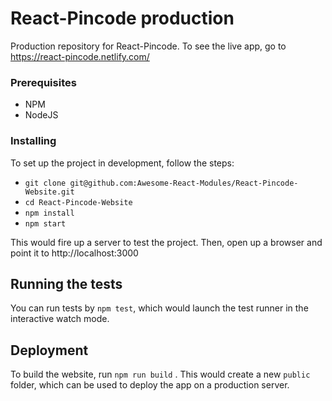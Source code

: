 # React-Pincode production
Production repository for React-Pincode. To see the live app, go to https://react-pincode.netlify.com/

### Prerequisites
* NPM
* NodeJS

### Installing

To set up the project in development, follow the steps:

* `git clone git@github.com:Awesome-React-Modules/React-Pincode-Website.git`
* `cd React-Pincode-Website`
* `npm install`
* `npm start`

This would fire up a server to test the project. Then, open up a browser and point it to  http://localhost:3000

## Running the tests

You can run tests by `npm test`, which would launch the test runner in the interactive watch mode.

## Deployment

To build the website, run `npm run build` . This would create a new `public` folder, which can be used to deploy the app on a production server.
